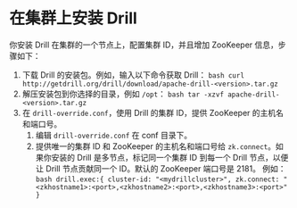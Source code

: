 # 在集群上安装 Drill

你安装 Drill 在集群的一个节点上，配置集群 ID，并且增加 ZooKeeper 信息，步骤如下：
  1. 下载 Drill 的安装包。例如，输入以下命令获取 Drill：
    ```bash
    curl http://getdrill.org/drill/download/apache-drill-<version>.tar.gz
    ```
  2. 解压安装包到你选择的目录，例如 ``` /opt ```：
    ```bash
    tar -xzvf apache-drill-<version>.tar.gz
    ```
  3. 在 ``` drill-override.conf ```，使用 Drill 的集群 ID，提供 ZooKeeper 的主机名和端口号。
      1. 编辑 ``` drill-override.conf ``` 在 conf 目录下。
      2. 提供唯一的集群 ID 和 ZooKeeper 的主机名和端口号给 ``` zk.connect ```。如果你安装的 Drill 是多节点，标记同一个集群 ID 到每一个 Drill 节点，以便让 Drill 节点贡献同一个 ID。默认的 ZooKeeper 端口号是 2181。
    例如：
    ```bash
    drill.exec:{
    cluster-id: "<mydrillcluster>",
    zk.connect: "<zkhostname1>:<port>,<zkhostname2>:<port>,<zkhostname3>:<port>"
    }
    ```
